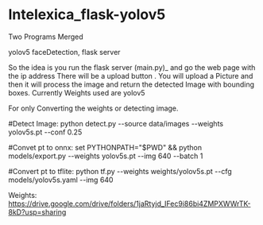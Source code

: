 # Intelexica_flask-yolov5
Two Programs Merged

yolov5 faceDetection, 
flask server

So the idea is you run the flask server (main.py)_ and go the web page with the ip address
There will be a upload button . You will upload a Picture and then it will process the image and return the detected Image with bounding boxes.
Currently Weights used are yolov5


For only Converting the weights or detecting image.

#Detect Image:
python detect.py --source data/images --weights yolov5s.pt --conf 0.25

#Convet pt to onnx:
set PYTHONPATH="$PWD" && python models/export.py --weights yolov5s.pt --img 640 --batch 1

#Convert pt to tflite:
python tf.py --weights weights/yolov5s.pt --cfg models/yolov5s.yaml --img 640


Weights: https://drive.google.com/drive/folders/1jaRtyjd_IFec9i86bi4ZMPXWWrTK-8kD?usp=sharing
